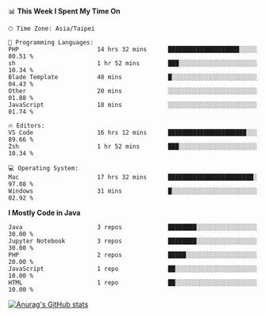 <!--
<table>
  <tr>
    <td>
      <img src="./devcard.svg" alt="A dev card" width="400" hight="100%">
    </td>
    <td>
      <p>### Hi there 👋</p>
      <p>**treevel/treevel** is a ✨ _special_ ✨ repository because its `README.md` (this file) appears on your GitHub profile.</p>
      <p>Here are some ideas to get you started:</p>
      <p>- 🔭 I’m currently working on ...</p>
      <p>- 🌱 I’m currently learning ...</p>
      <p>- 👯 I’m looking to collaborate on ...</p>
      <p>- 🤔 I’m looking for help with ...</p>
      <p>- 💬 Ask me about ...</p>
      <p>- 📫 How to reach me: ...</p>
      <p>- 😄 Pronouns: ...</p>
      <p>- ⚡ Fun fact: ...</p>
    </td>
  </tr>
</table>
-->

<!--START_SECTION:waka-->
📊 **This Week I Spent My Time On** 

```text
🕑︎ Time Zone: Asia/Taipei

💬 Programming Languages: 
PHP                      14 hrs 32 mins      ████████████████████░░░░░   80.51 % 
sh                       1 hr 52 mins        ███░░░░░░░░░░░░░░░░░░░░░░   10.34 % 
Blade Template           48 mins             █░░░░░░░░░░░░░░░░░░░░░░░░   04.43 % 
Other                    20 mins             ░░░░░░░░░░░░░░░░░░░░░░░░░   01.88 % 
JavaScript               18 mins             ░░░░░░░░░░░░░░░░░░░░░░░░░   01.74 % 

🔥 Editors: 
VS Code                  16 hrs 12 mins      ██████████████████████░░░   89.66 % 
Zsh                      1 hr 52 mins        ███░░░░░░░░░░░░░░░░░░░░░░   10.34 % 

💻 Operating System: 
Mac                      17 hrs 32 mins      ████████████████████████░   97.08 % 
Windows                  31 mins             █░░░░░░░░░░░░░░░░░░░░░░░░   02.92 % 
```

**I Mostly Code in Java** 

```text
Java                     3 repos             ████████░░░░░░░░░░░░░░░░░   30.00 % 
Jupyter Notebook         3 repos             ████████░░░░░░░░░░░░░░░░░   30.00 % 
PHP                      2 repos             █████░░░░░░░░░░░░░░░░░░░░   20.00 % 
JavaScript               1 repo              ██░░░░░░░░░░░░░░░░░░░░░░░   10.00 % 
HTML                     1 repo              ██░░░░░░░░░░░░░░░░░░░░░░░   10.00 % 
```




<!--END_SECTION:waka-->

<!-- GitHub Stats Card-->
[![Anurag's GitHub stats](https://github-readme-stats.vercel.app/api?username=treevel&show_icons=true&theme=monokai&count_private=true)](https://github.com/anuraghazra/github-readme-stats)

